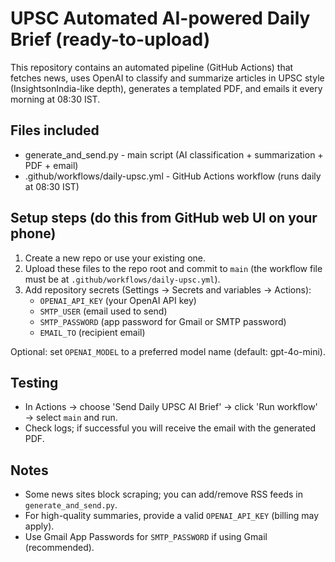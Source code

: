 # UPSC Automated AI-powered Daily Brief (ready-to-upload)

This repository contains an automated pipeline (GitHub Actions) that fetches news, uses OpenAI to classify and summarize
articles in UPSC style (InsightsonIndia-like depth), generates a templated PDF, and emails it every morning at 08:30 IST.

## Files included
- generate_and_send.py  - main script (AI classification + summarization + PDF + email)
- .github/workflows/daily-upsc.yml - GitHub Actions workflow (runs daily at 08:30 IST)


## Setup steps (do this from GitHub web UI on your phone)
1. Create a new repo or use your existing one.
2. Upload these files to the repo root and commit to `main` (the workflow file must be at `.github/workflows/daily-upsc.yml`).
3. Add repository secrets (Settings → Secrets and variables → Actions):
   - `OPENAI_API_KEY`  (your OpenAI API key)
   - `SMTP_USER`       (email used to send)
   - `SMTP_PASSWORD`   (app password for Gmail or SMTP password)
   - `EMAIL_TO`        (recipient email)

Optional: set `OPENAI_MODEL` to a preferred model name (default: gpt-4o-mini).

## Testing
- In Actions → choose 'Send Daily UPSC AI Brief' → click 'Run workflow' → select `main` and run.
- Check logs; if successful you will receive the email with the generated PDF.

## Notes
- Some news sites block scraping; you can add/remove RSS feeds in `generate_and_send.py`.
- For high-quality summaries, provide a valid `OPENAI_API_KEY` (billing may apply).
- Use Gmail App Passwords for `SMTP_PASSWORD` if using Gmail (recommended).

